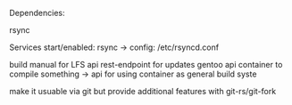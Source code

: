 Dependencies:

rsync


Services start/enabled:
rsync -> config: /etc/rsyncd.conf



build manual for LFS api
rest-endpoint for updates
gentoo api
container to compile something -> api for using container as general build syste

make it usuable via git
but provide additional features with git-rs/git-fork
